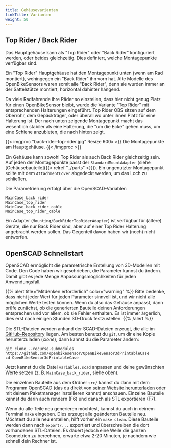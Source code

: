```yaml
---
title: Gehäusevarianten
linkTitle: Varianten
weight: 50
---
```



## Top Rider / Back Rider 

Das Hauptgehäuse kann als "Top Rider" oder "Back Rider" konfiguriert werden,
oder beides gleichzeitig. Dies definiert, welche Montagepunkte verfügbar sind.

Ein "Top Rider" Hauptgehäuse hat den Montagepunkt unten (wenn am Rad montiert),
wohingegen ein "Back Rider" ihn vorn hat. Alte Modelle des OpenBikeSensors
waren somit alle "Back Rider", denn sie wurden immer an der Sattelstütze
montiert, horizontal dahinter hängend.

Da viele Radfahrende ihre Räder so einstellen, dass hier nicht genug Platz für
einen OpenBikeSensor bleibt, wurde die Variante "Top Rider" mit entsprechenden
Halterungen eingeführt. Top Rider OBS sitzen auf dem Oberrohr, dem
Gepäckträger, oder überall wo unter ihnen Platz für eine Halterung ist. Der
nach unten zeigende Montagepunkt macht das wesentlich stabiler als eine
Halterung, die "um die Ecke" gehen muss, um eine Schiene anzubieten, die nach
hinten zeigt.

{{< imgproc "back-rider-top-rider.jpg" Resize 600x >}}
  Die Montagepunkte am Hauptgehäuse.
{{< /imgproc >}}

Ein Gehäuse kann sowohl Top Rider als auch Back Rider gleichzeitig sein. Auf
jeden der Montagepunkte passt der `StandardMountAdapter` (siehe
[Gehäusebauteile]({{< relref "../parts" >}})). Ein ungenutzter Montagepunkt
sollte mit dem `AttachmentCover` abgedeckt werden, um das Loch zu schließen.

Die Parametrierung erfolgt über die OpenSCAD-Variablen

```
MainCase_back_rider
MainCase_top_rider
MainCase_back_rider_cable
MainCase_top_rider_cable
```

Ein Adapter (`Mounting/BackRiderTopRiderAdapter`) ist verfügbar für (ältere)
Geräte, die nur Back Rider sind, aber auf einer Top Rider Halterung angebracht
werden sollen. Das Gegenteil davon haben wir (noch) nicht entworfen.

## OpenSCAD Schnellstart

OpenSCAD ermöglicht die parametrische Erstellung von 3D-Modellen mit Code. Den
Code haben wir geschrieben, die Parameter kannst du ändern. Damit gibt es jede
Menge Anpassungsmöglichkeiten für jeden Anwendungsfall.

{{% alert title="Mitdenken erforderlich" color="warning" %}}
Bitte bedenke, dass nicht jeder Wert für jeden Parameter sinnvoll ist, und wir
nicht alle möglichen Werte testen können. Wenn du also das Gehäuse anpasst,
dann prüfe zunächst, ob die generierten Bauteile deinen Anforderungen
entsprechen und vor allem, ob sie Fehler enthalten. Es ist immer ärgerlich,
dies erst nach einigen Stunden 3D-Druck festzustellen.
{{% /alert %}}

Die STL-Dateien werden anhand der SCAD-Dateien erzeugt, die alle im
[GitHub-Repository](https://github.com/openbikesensor/OpenBikeSensor3dPrintableCase)
liegen. Am besten benutzt du `git`, um dir eine Kopie herunterzuladen
(*clone*), dann kannst du die Parameter ändern:

```console
git clone --recurse-submodules https://github.com/openbikesensor/OpenBikeSensor3dPrintableCase
cd OpenBikeSensor3dPrintableCase
```

Jetzt kannst du die Datei `variables.scad` anpassen und deine gewünschten Werte
setzen (z. B. `MainCase_back_rider`, siehe oben).

Die einzelnen Bauteile aus dem Ordner `src/` kannst du dann mit dem Programm
OpenSCAD (das du direkt von [seiner Website
herunterladen](https://openscad.org/downloads.html) oder mit deinem
Paketmanager installieren kannst) anschauen. Einzelne Bauteile kannst du darin
auch rendern (F6) und danach als STL exportieren (F7).

Wenn du alle Teile neu generieren möchtest, kannst du auch in deinem Terminal
`make` eingeben. Dies erzeugt alle geänderten Bauteile neu. Möchtest du alle
neu erstellen, hilft vorher ein `make clean`. Diese Bauteile werden dann nach
`export/...` exportiert und überschreiben die dort vorhandenen STL-Dateien. Es
dauert jedoch eine Weile die ganzen Geometrien zu berechnen, erwarte etwa 2-20
Minuten, je nachdem wie schnell dein Rechner ist. 
